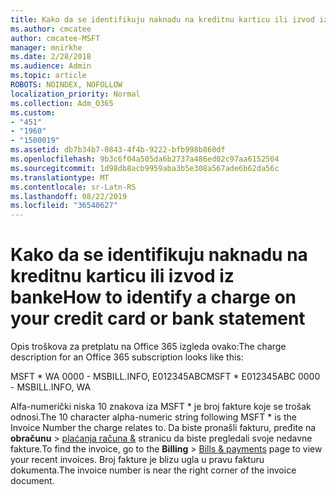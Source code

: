 ```yaml
---
title: Kako da se identifikuju naknadu na kreditnu karticu ili izvod iz banke
ms.author: cmcatee
author: cmcatee-MSFT
manager: mnirkhe
ms.date: 2/28/2018
ms.audience: Admin
ms.topic: article
ROBOTS: NOINDEX, NOFOLLOW
localization_priority: Normal
ms.collection: Adm_O365
ms.custom:
- "451"
- "1960"
- "1500019"
ms.assetid: db7b34b7-0843-4f4b-9222-bfb998b860df
ms.openlocfilehash: 9b3c6f04a505da6b2737a486ed02c97aa6152504
ms.sourcegitcommit: 1d98db8acb9959aba3b5e308a567ade6b62da56c
ms.translationtype: MT
ms.contentlocale: sr-Latn-RS
ms.lasthandoff: 08/22/2019
ms.locfileid: "36540627"
---
```

# <a name="how-to-identify-a-charge-on-your-credit-card-or-bank-statement"></a><span data-ttu-id="f0f92-102">Kako da se identifikuju naknadu na kreditnu karticu ili izvod iz banke</span><span class="sxs-lookup"><span data-stu-id="f0f92-102">How to identify a charge on your credit card or bank statement</span></span>

<span data-ttu-id="f0f92-103">Opis troškova za pretplatu na Office 365 izgleda ovako:</span><span class="sxs-lookup"><span data-stu-id="f0f92-103">The charge description for an Office 365 subscription looks like this:</span></span>
  
<span data-ttu-id="f0f92-104">MSFT \* WA 0000 - MSBILL.INFO, E012345ABC</span><span class="sxs-lookup"><span data-stu-id="f0f92-104">MSFT \* E012345ABC 0000 - MSBILL.INFO, WA</span></span>
  
<span data-ttu-id="f0f92-105">Alfa-numerički niska 10 znakova iza MSFT \* je broj fakture koje se trošak odnosi.</span><span class="sxs-lookup"><span data-stu-id="f0f92-105">The 10 character alpha-numeric string following MSFT \* is the Invoice Number the charge relates to.</span></span> <span data-ttu-id="f0f92-106">Da biste pronašli fakturu, pređite na **obračunu** \> [plaćanja računa &](https://go.microsoft.com/fwlink/p/?linkid=848039) stranicu da biste pregledali svoje nedavne fakture.</span><span class="sxs-lookup"><span data-stu-id="f0f92-106">To find the invoice, go to the **Billing** \> [Bills & payments](https://go.microsoft.com/fwlink/p/?linkid=848039) page to view your recent invoices.</span></span> <span data-ttu-id="f0f92-107">Broj fakture je blizu ugla u pravu fakturu dokumenta.</span><span class="sxs-lookup"><span data-stu-id="f0f92-107">The invoice number is near the right corner of the invoice document.</span></span>